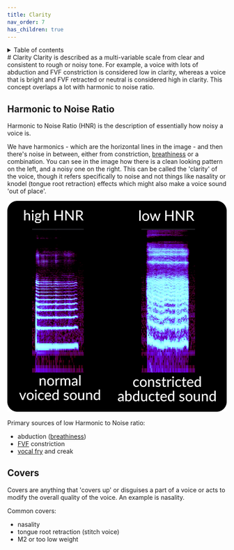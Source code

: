 ```yaml
---
title: Clarity
nav_order: 7
has_children: true
---
```

<details closed markdown="block">
  <summary>
    Table of contents
  </summary>
{: .text-delta }
1. TOC
{:toc}
</details>
# Clarity
Clarity is described as a multi-variable scale from clear and consistent to rough or noisy tone. For example, a voice with lots of abduction and FVF constriction is considered low in clarity, whereas a voice that is bright and FVF retracted or neutral is considered high in clarity. This concept overlaps a lot with harmonic to noise ratio.

## Harmonic to Noise Ratio
Harmonic to Noise Ratio (HNR) is the description of essentially how noisy a voice is.

We have harmonics - which are the horizontal lines in the image - and then there's noise in between, either from constriction, [breathiness](/wiki/pages/clarity/breathiness.html) or a combination. You can see in the image how there is a clean looking pattern on the left, and a noisy one on the right. This can be called the 'clarity' of the voice, though it refers specifically to noise and not things like nasality or knodel (tongue root retraction) effects which might also make a voice sound 'out of place'.

![HNR](/img/hnr.png)

Primary sources of low Harmonic to Noise ratio:
- abduction ([breathiness](/wiki/pages/clarity/breathiness.html))
- [FVF](/wiki/pages/clarity/FVF.html) constriction
- [vocal fry](/wiki/pages/other-resources/mechanisms.html#m0) and creak

## Covers
Covers are anything that 'covers up' or disguises a part of a voice or acts to modify the overall quality of the voice. An example is nasality.

Common covers:
- nasality
- tongue root retraction (stitch voice)
- M2 or too low weight

